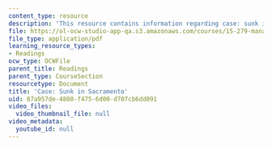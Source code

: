 ```yaml
---
content_type: resource
description: 'This resource contains information regarding case: sunk in sacramento.'
file: https://ol-ocw-studio-app-qa.s3.amazonaws.com/courses/15-279-management-communication-for-undergraduates-fall-2012/87a957de4880f4756d00d707cb6dd091_MIT15_279F12_sacrmntoCase.pdf
file_type: application/pdf
learning_resource_types:
- Readings
ocw_type: OCWFile
parent_title: Readings
parent_type: CourseSection
resourcetype: Document
title: 'Case: Sunk in Sacramento'
uid: 87a957de-4880-f475-6d00-d707cb6dd091
video_files:
  video_thumbnail_file: null
video_metadata:
  youtube_id: null
---
```

